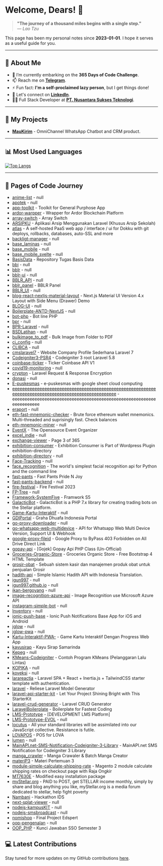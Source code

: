 # Welcome, Dears! 👋

> **"The journey of a thousand miles begins with a single step."**  
> *— Lao Tzu*

This page has been my personal notes since **2023-01-01**. I hope it serves as a useful guide for you.

---

## 🌟 About Me

- 🌱 I’m currently embarking on the **365 Days of Code Challenge**.
- 📫 Reach me on [**Telegram**](https://t.me/igun997).
- ⚡ Fun fact: **I'm a self-proclaimed lazy person**, but I get things done!
- 📝 Let's connect on [**LinkedIn**](https://www.linkedin.com/in/indra.gunanda/).
- 🧑‍💼 Full Stack Developer at [**PT. Nusantara Sukses Teknologi**](https://www.nusatek.id/).

---

## 🚀 My Projects

- [**MauKirim**](https://maukirim.com/) - OmniChannel WhatsApp Chatbot and CRM product.

---

## 📊 Most Used Languages

[![Top Langs](https://github-readme-stats.vercel.app/api/top-langs/?username=igun997&layout=compact)](https://github.com/anuraghazra/github-readme-stats)

---

## 📖 Pages of Code Journey

- [anime-list](https://github.com/igun997/anime-list) - null
- [apotek](https://github.com/igun997/apotek) - null
- [app-toolkit](https://github.com/igun997/app-toolkit) - Toolkit for General Purphose App 
- [ardor-warpper](https://github.com/igun997/ardor-warpper) - Wrapper for Ardor Blockchain Platform
- [array-switch](https://github.com/igun997/array-switch) - Array Switch
- [ARSIPKU](https://github.com/igun997/ARSIPKU) - Aplikasi Arsip Menggunakan Laravel (Khusus Arsip Sekolah)
- [atlas](https://github.com/igun997/atlas) - A self-hosted PaaS web app / interface / ui for Dokku with git deploys, rollbacks, databases, auto-SSL and more
- [backligt-manager](https://github.com/igun997/backligt-manager) - null
- [base_laminas](https://github.com/igun997/base_laminas) - null
- [base_mobile](https://github.com/igun997/base_mobile) - null
- [base_mobile_svelte](https://github.com/igun997/base_mobile_svelte) - null
- [BasisData](https://github.com/igun997/BasisData) - Repository Tugas Basis Data
- [bbi](https://github.com/igun997/bbi) - null
- [bblr](https://github.com/igun997/bblr) - null
- [bblr-ui](https://github.com/igun997/bblr-ui) - null
- [BBLR_API](https://github.com/igun997/BBLR_API) - null
- [bblr_panel](https://github.com/igun997/bblr_panel) - BBLR Panel
- [BBLR_UI](https://github.com/igun997/BBLR_UI) - null
- [blog-react-nextjs-material-layout](https://github.com/igun997/blog-react-nextjs-material-layout) - Next.js Material UI Version 4.x  Layout with Side Menu (Drawer) Demo
- [BLOG-UI](https://github.com/igun997/BLOG-UI) - null
- [Boilerplate-ANTD-NextJS](https://github.com/igun997/Boilerplate-ANTD-NextJS) - null
- [bot-php](https://github.com/igun997/bot-php) - Bot line PHP
- [bpr](https://github.com/igun997/bpr) - null
- [BPR-Laravel](https://github.com/igun997/BPR-Laravel) - null
- [BSDLatihan](https://github.com/igun997/BSDLatihan) - null
- [bulkimage_to_pdf](https://github.com/igun997/bulkimage_to_pdf) - Bulk Image from Folder to PDF 
- [ci_config](https://github.com/igun997/ci_config) - null
- [CLIBCA](https://github.com/igun997/CLIBCA) - null
- [cmslaravel7](https://github.com/igun997/cmslaravel7) - Website Company Profile Sederhana Laravel 7
- [Codeigniter3-PSR4](https://github.com/igun997/Codeigniter3-PSR4) - Codeigniter 3 root Laravel 5.8
- [coinbase-ticker](https://github.com/igun997/coinbase-ticker) - Ticker Coinbase API V1
- [covid19-monitoring](https://github.com/igun997/covid19-monitoring) - null
- [crypton](https://github.com/igun997/crypton) - Laravel Request & Response Encryption
- [donasi](https://github.com/igun997/donasi) - null
- [E-puskesmas](https://github.com/igun997/E-puskesmas) - e-puskesmas with google sheet cloud computing
- [eeeeeeeeeeeeeeeeeeeeeeeeeeeeeeeeeeeeeeeeeeeeeeeeeeeeeeeeeeeeeeeeeeeeeeeeeeeeeeeeeeeeeeeeeeeeeeeeeeee](https://github.com/igun997/eeeeeeeeeeeeeeeeeeeeeeeeeeeeeeeeeeeeeeeeeeeeeeeeeeeeeeeeeeeeeeeeeeeeeeeeeeeeeeeeeeeeeeeeeeeeeeeeeeee) - eeeeeeeeeeeeeeeeeeeeeeeeeeeeeeeeeeeeeeeeeeeeeeeeeeeeeeeeeeeeeeeeeeeee
- [eraport](https://github.com/igun997/eraport) - null
- [eth-fast-mnemonic-checker](https://github.com/igun997/eth-fast-mnemonic-checker) - Brute force ethereum wallet mnemonics. Multi-threaded and suprisingly fast. Check balances
- [eth-mnemonic-miner](https://github.com/igun997/eth-mnemonic-miner) - null
- [EventX](https://github.com/igun997/EventX) - The Opensource Event Organizer
- [excel_indie](https://github.com/igun997/excel_indie) - null
- [exchange-viewer](https://github.com/igun997/exchange-viewer) - Page 3 of 365 
- [exhibition-consumer](https://github.com/igun997/exhibition-consumer) - Exhibition Consumer is Part of Wordpress Plugin exhibition-directory
- [exhibition-directory](https://github.com/igun997/exhibition-directory) - null
- [Face-Tracking](https://github.com/igun997/Face-Tracking) - null
- [face_recognition](https://github.com/igun997/face_recognition) - The world's simplest facial recognition api for Python and the command line
- [fast-pants](https://github.com/igun997/fast-pants) - Fast Pants Pride N Joy
- [fast-pants-backend](https://github.com/igun997/fast-pants-backend) - null
- [fire-festival](https://github.com/igun997/fire-festival) - Fire Festival 2023
- [FP-Tree](https://github.com/igun997/FP-Tree) - null
- [Framework-SystemFive](https://github.com/igun997/Framework-SystemFive) - Framwork S5
- [GalacticBot](https://github.com/igun997/GalacticBot) -  GalacticBot is a PHP 7.x library for creating trading bots on the Stellar platform.
- [Game-Kartu-Interaktif](https://github.com/igun997/Game-Kartu-Interaktif) - null
- [GDIPortal](https://github.com/igun997/GDIPortal) - Graha Dhuafa Indonesia Portal
- [go-proxy-downloader](https://github.com/igun997/go-proxy-downloader) - null
- [go-whatsapp-web-multidevice](https://github.com/igun997/go-whatsapp-web-multidevice) - API for Whatsapp Web Multi Device Version, Support UI & Webhook
- [google-proxy-fileid](https://github.com/igun997/google-proxy-fileid) - Google Proxy to ByPass 403 Forbidden on All Drive Direct Link
- [gopay-api](https://github.com/igun997/gopay-api) - [Gojek] Gopay Api PHP Class (Un-Official)
- [Groceries-Organic-Store](https://github.com/igun997/Groceries-Organic-Store) - Groceries Organic Store - Free Bootstrap 4 HTML Template
- [grosir-obat](https://github.com/igun997/grosir-obat) - Sebuah sistem kasir dan manajemen produk obat untuk penjualan Grosir
- [hadith-api](https://github.com/igun997/hadith-api) - Simple Islamic Hadith API with Indonesia Translation.
- [igun997](https://github.com/igun997/igun997) - null
- [igun997.github.io](https://github.com/igun997/igun997.github.io) - null
- [ikan-bergoyang](https://github.com/igun997/ikan-bergoyang) - null
- [image-recognition-azure-api](https://github.com/igun997/image-recognition-azure-api) - Image Recognition use Microsoft Azure API 
- [instagram-simple-bot](https://github.com/igun997/instagram-simple-bot) - null
- [Inventory](https://github.com/igun997/Inventory) - null
- [ionic-push-base](https://github.com/igun997/ionic-push-base) - Ionic Push Notifications Base App for iOS and Android
- [jglow](https://github.com/igun997/jglow) - null
- [jglow-pwa](https://github.com/igun997/jglow-pwa) - null
- [Kartu-Interaktif-PWA-](https://github.com/igun997/Kartu-Interaktif-PWA-) - Game Kartu Interaktif Dengan Progress Web App
- [kayusirap](https://github.com/igun997/kayusirap) - Kayu Sirap Samarinda
- [Kepeg](https://github.com/igun997/Kepeg) - null
- [KMeans-Codeigniter](https://github.com/igun997/KMeans-Codeigniter) - Contoh Program KMeans (Pelanggaran Lalu Lintas)
- [KOPIKA](https://github.com/igun997/KOPIKA) - null
- [koveksi](https://github.com/igun997/koveksi) - null
- [larareactia](https://github.com/igun997/larareactia) - Laravel SPA + React + Inertia.js + TailwindCSS starter template with authentication.
- [laravel](https://github.com/igun997/laravel) - Reliese Laravel Model Generator
- [laravel-api-starter-kit](https://github.com/igun997/laravel-api-starter-kit) - Let Your Project Shining Bright with This StarterKit
- [laravel-crud-generator](https://github.com/igun997/laravel-crud-generator) - Laravel CRUD Generator
- [LaravelBoilerplate](https://github.com/igun997/LaravelBoilerplate) - Boilerplate for Fastest Coding 
- [LMS-Prototype](https://github.com/igun997/LMS-Prototype) - [DEVELOPMENT LMS Platform]
- [LMS-Prototype-EVOL](https://github.com/igun997/LMS-Prototype-EVOL) - null
- [locutus](https://github.com/igun997/locutus) - All your standard libraries will be assimilated into our JavaScript collective. Resistance is futile.
- [LOVAPOS](https://github.com/igun997/LOVAPOS) - POS for LOVA
- [lumen](https://github.com/igun997/lumen) - null
- [MainAPI.net-SMS-Notification-Codeigniter-3-Library](https://github.com/igun997/MainAPI.net-SMS-Notification-Codeigniter-3-Library) - MainAPI.net SMS Notification for Codeigniter 3 Library
- [manga_crawler](https://github.com/igun997/manga_crawler) - Manga Crawaler & Batch Manga Creator
- [materiP3](https://github.com/igun997/materiP3) - Materi Pertemuan 3
- [module-simple-calculate-shipping-rate](https://github.com/igun997/module-simple-calculate-shipping-rate) - Magento 2 module calculate shipping rates on checkout page with Raja Ongkir
- [MT7630E](https://github.com/igun997/MT7630E) - Modified easy installation package
- [myStellar.org](https://github.com/igun997/myStellar.org) - PAID to POST, get STELLAR income monthly, simply by share and blog anything you like, myStellar.org is a media forum dedicated to stellar, help fight poverty
- [Nambani](https://github.com/igun997/Nambani) - Hackathon IDS
- [next-splat-viewer](https://github.com/igun997/next-splat-viewer) - null
- [nodejs-kampusKIT](https://github.com/igun997/nodejs-kampusKIT) - null
- [nodejs-smsbroadcast](https://github.com/igun997/nodejs-smsbroadcast) - null
- [nomishop](https://github.com/igun997/nomishop) - Final Project Edspert
- [oop-pengenalan](https://github.com/igun997/oop-pengenalan) - null
- [OOP_PHP](https://github.com/igun997/OOP_PHP) - Kunci Jawaban SSO Semester 3
<!--END_SECTION:repos-->


## 💻 Latest Contributions

Stay tuned for more updates on my GitHub contributions [here](https://github.com/igun997).

